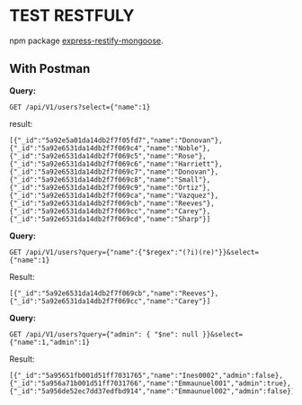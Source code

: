 TEST RESTFULY
==============
npm package [express-restify-mongoose](https://florianholzapfel.github.io/express-restify-mongoose/).


With Postman
-----------
**Query:**
```
GET /api/V1/users?select={"name":1}
```
result:
```
[{"_id":"5a92e5a01da14db2f7f05fd7","name":"Donovan"},
{"_id":"5a92e6531da14db2f7f069c4","name":"Noble"},
{"_id":"5a92e6531da14db2f7f069c5","name":"Rose"},
{"_id":"5a92e6531da14db2f7f069c6","name":"Harriett"},
{"_id":"5a92e6531da14db2f7f069c7","name":"Donovan"},
{"_id":"5a92e6531da14db2f7f069c8","name":"Small"},
{"_id":"5a92e6531da14db2f7f069c9","name":"Ortiz"},
{"_id":"5a92e6531da14db2f7f069ca","name":"Vazquez"},
{"_id":"5a92e6531da14db2f7f069cb","name":"Reeves"},
{"_id":"5a92e6531da14db2f7f069cc","name":"Carey"},
{"_id":"5a92e6531da14db2f7f069cd","name":"Sharp"}]
```
**Query:**
```
GET /api/V1/users?query={"name":{"$regex":"(?i)(re)"}}&select={"name":1}
```
Result:
```
[{"_id":"5a92e6531da14db2f7f069cb","name":"Reeves"},
{"_id":"5a92e6531da14db2f7f069cc","name":"Carey"}]
```

**Query:**
```
GET /api/V1/users?query={"admin": { "$ne": null }}&select={"name":1,"admin":1}
```
Result:
```
[{"_id":"5a95651fb001d51ff7031765","name":"Ines0002","admin":false},{"_id":"5a956a71b001d51ff7031766","name":"Emmaunuel001","admin":true},{"_id":"5a956de52ec7dd37edfbd914","name":"Emmaunuel002","admin":false}]
```
